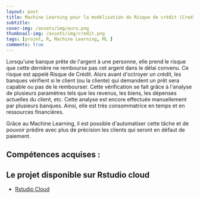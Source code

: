 ```yaml
---
layout: post
title: Machine Learning pour la modélisation du Risque de crédit (Credit Scoring) dans R
subtitle: 
cover-img: /assets/img/euro.png
thumbnail-img: /assets/img/credit.png
tags: [projet, R, Machine Learning, ML ]
comments: true
---
```


Lorsqu'une banque prête de l'argent à une personne, elle prend le risque que cette dernière ne rembourse pas cet argent dans le délai convenu. 
Ce risque est appelé Risque de Crédit. Alors avant d'octroyer un crédit, les banques vérifient si le client (ou la cliente) qui demandent un prêt sera capable ou pas de le rembourser.
Cette vérification se fait grâce à l'analyse de plusieurs paramètres tels que les revenus, les biens, les dépenses actuelles du client, etc. Cette analyse est encore effectuée manuellement par plusieurs banques.
Ainsi, elle est très consommatrice en temps et en ressources financières.

Grâce au Machine Learning, il est possible d'automatiser cette tâche et de pouvoir prédire avec plus de précision les clients qui seront en défaut de paiement.

## Compétences acquises :

## Le projet disponible sur Rstudio cloud 
 - [Rstudio Cloud](https://rstudio.cloud/project/3475417)